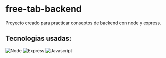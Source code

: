 # free-tab-backend

Proyecto creado para practicar conseptos de backend con node y express.

## Tecnologias usadas: 
![Node](https://img.shields.io/badge/Node.js-43853D?style=for-the-badge&logo=node.js&logoColor=white)
![Express](https://img.shields.io/badge/Express.js-404D59?style=for-the-badge) 
![Javascript](https://img.shields.io/badge/JavaScript-323330?style=for-the-badge&logo=javascript&logoColor=F7DF1E) 
